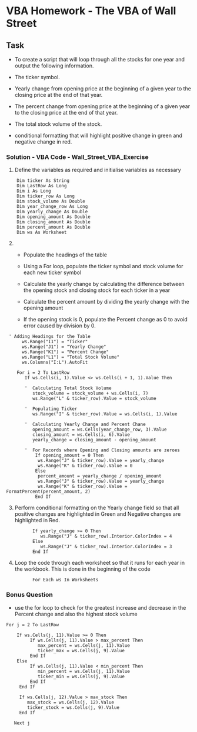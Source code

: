 # VBA Homework - The VBA of Wall Street

## Task

  * To create a script that will loop through all the stocks for one year and output the following information.

  * The ticker symbol.

  * Yearly change from opening price at the beginning of a given year to the closing price at the end of that year.

  * The percent change from opening price at the beginning of a given year to the closing price at the end of that year.

  * The total stock volume of the stock.

  * conditional formatting that will highlight positive change in green and negative change in red.

### Solution - VBA Code - Wall_Street_VBA_Exercise

1. Define the variables as required and initialise variables as necessary
```
    Dim ticker As String
    Dim LastRow As Long
    Dim i As Long
    Dim ticker_row As Long
    Dim stock_volume As Double
    Dim year_change_row As Long
    Dim yearly_change As Double
    Dim opening_amount As Double
    Dim closing_amount As Double
    Dim percent_amount As Double
    Dim ws As Worksheet
```

2. * Populate the headings of the table
    
   * Using a For loop, populate the ticker symbol and stock volume for each new ticker symbol

   * Calculate the yearly change by calculating the difference between the opening stock and closing stock for each ticker in a year

   * Calculate the percent amount by dividing the yearly change with the opening amount 

   * If the opening stock is 0, populate the Percent change as 0 to avoid error caused by division by 0.

```
 ' Adding Headings for the Table
      ws.Range("I1") = "Ticker"
      ws.Range("J1") = "Yearly Change"
      ws.Range("K1") = "Percent Change"
      ws.Range("L1") = "Total Stock Volume"
      ws.Columns("I:L").AutoFit
    
    For i = 2 To LastRow
       If ws.Cells(i, 1).Value <> ws.Cells(i + 1, 1).Value Then
       
       '  Calculating Total Stock Volume
          stock_volume = stock_volume + ws.Cells(i, 7)
          ws.Range("L" & ticker_row).Value = stock_volume
          
       '  Populating Ticker
          ws.Range("I" & ticker_row).Value = ws.Cells(i, 1).Value
          
       '  Calculating Yearly Change and Percent Chane
          opening_amount = ws.Cells(year_change_row, 3).Value
          closing_amount = ws.Cells(i, 6).Value
          yearly_change = closing_amount - opening_amount
          
       '  For Records where Opening and Closing amounts are zeroes
           If opening_amount = 0 Then
            ws.Range("J" & ticker_row).Value = yearly_change
            ws.Range("K" & ticker_row).Value = 0
           Else
            percent_amount = yearly_change / opening_amount
            ws.Range("J" & ticker_row).Value = yearly_change
            ws.Range("K" & ticker_row).Value = FormatPercent(percent_amount, 2)
           End If
```

3. Perform conditional formatting on the Yearly change field so that all positive changes are highlighted in Green and Negative    changes are highlighted in Red.

```
          If yearly_change >= 0 Then
             ws.Range("J" & ticker_row).Interior.ColorIndex = 4
          Else
             ws.Range("J" & ticker_row).Interior.ColorIndex = 3
          End If
```	

4. Loop the code through each worksheet so that it runs for each year in the workbook. This is done in the beginning of the code

```
          For Each ws In Worksheets
```

### Bonus Question 
* use the for loop to check for the greatest increase and decrease in the Percent change and also the highest stock volume

```
For j = 2 To LastRow
  
    If ws.Cells(j, 11).Value >= 0 Then
         If ws.Cells(j, 11).Value > max_percent Then
            max_percent = ws.Cells(j, 11).Value
            ticker_max = ws.Cells(j, 9).Value
         End If
    Else
         If ws.Cells(j, 11).Value < min_percent Then
            min_percent = ws.Cells(j, 11).Value
            ticker_min = ws.Cells(j, 9).Value
         End If
     End If
     
     If ws.Cells(j, 12).Value > max_stock Then
        max_stock = ws.Cells(j, 12).Value
        ticker_stock = ws.Cells(j, 9).Value
     End If
     
   Next j
```



